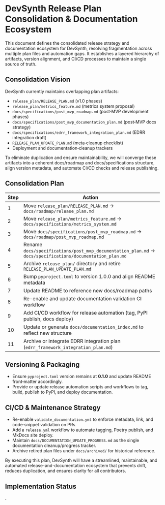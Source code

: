 # DevSynth Release Plan Consolidation & Documentation Ecosystem

This document defines the consolidated release strategy and documentation ecosystem for DevSynth, resolving fragmentation across multiple plan files and automation gaps. It establishes a layered hierarchy of artifacts, version alignment, and CI/CD processes to maintain a single source of truth.

## Consolidation Vision

DevSynth currently maintains overlapping plan artifacts:

- `release_plan/RELEASE_PLAN.md` (v1.0 phases)
- `release_plan/metrics_feature.md` (metrics system proposal)
- `docs/specifications/post_mvp_roadmap.md` (post‑MVP development phases)
- `docs/specifications/post_mvp_documentation_plan.md` (post‑MVP docs strategy)
- `docs/specifications/edrr_framework_integration_plan.md` (EDRR integration draft)
- `RELEASE_PLAN_UPDATE_PLAN.md` (meta‑cleanup checklist)
- Deployment and documentation‑cleanup trackers

To eliminate duplication and ensure maintainability, we will converge these artifacts into a coherent docs/roadmap and docs/specifications structure, align version metadata, and automate CI/CD checks and release publishing.

## Consolidation Plan

| Step | Action |
|------|--------|
| 1 | Move `release_plan/RELEASE_PLAN.md` → `docs/roadmap/release_plan.md` |
| 2 | Move `release_plan/metrics_feature.md` → `docs/specifications/metrics_system.md` |
| 3 | Move `docs/specifications/post_mvp_roadmap.md` → `docs/roadmap/post_mvp_roadmap.md` |
| 4 | Rename `docs/specifications/post_mvp_documentation_plan.md` → `docs/specifications/documentation_plan.md` |
| 5 | Archive `release_plan/` directory and retire `RELEASE_PLAN_UPDATE_PLAN.md` |
| 6 | Bump `pyproject.toml` to version 1.0.0 and align README metadata |
| 7 | Update README to reference new docs/roadmap paths |
| 8 | Re-enable and update documentation validation CI workflow |
| 9 | Add CI/CD workflow for release automation (tag, PyPI publish, docs deploy) |
| 10 | Update or generate `docs/documentation_index.md` to reflect new structure |
| 11 | Archive or integrate EDRR integration plan (`edrr_framework_integration_plan.md`) |

## Versioning & Packaging

- Ensure `pyproject.toml` version remains at **0.1.0** and update README front‑matter accordingly.
- Provide or update release automation scripts and workflows to tag, build, publish to PyPI, and deploy documentation.

## CI/CD & Maintenance Strategy

- Re-enable `validate_documentation.yml` to enforce metadata, link, and code‑snippet validation on PRs.
- Add a `release.yml` workflow to automate tagging, Poetry publish, and MkDocs site deploy.
- Maintain `docs/DOCUMENTATION_UPDATE_PROGRESS.md` as the single documentation cleanup/progress tracker.
- Archive retired plan files under `docs/archived/` for historical reference.

By executing this plan, DevSynth will have a streamlined, maintainable, and automated release-and-documentation ecosystem that prevents drift, reduces duplication, and ensures clarity for all contributors.
## Implementation Status

.
